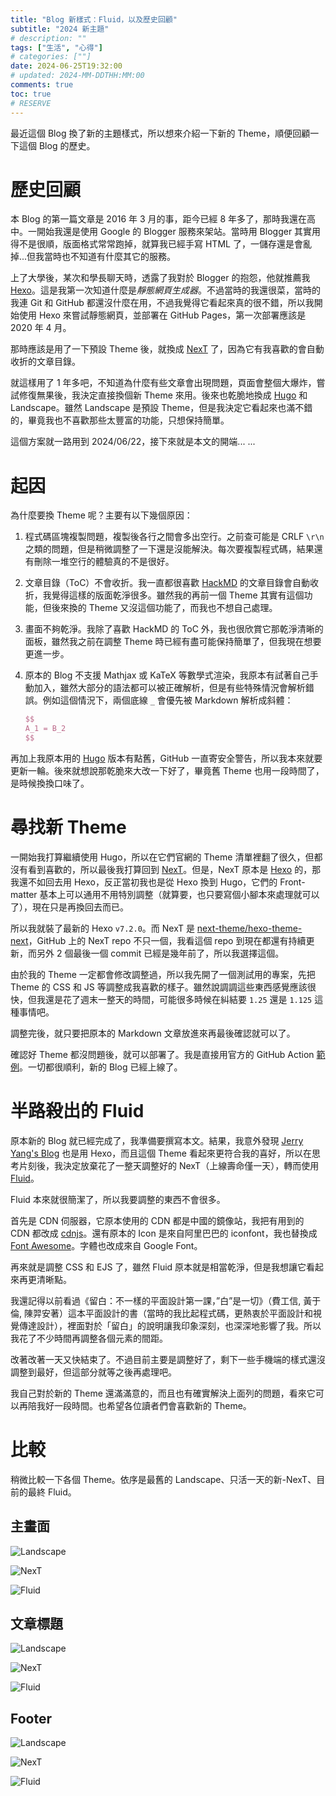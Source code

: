 ```yaml
---
title: "Blog 新樣式：Fluid，以及歷史回顧"
subtitle: "2024 新主題"
# description: ""
tags: ["生活", "心得"]
# categories: [""]
date: 2024-06-25T19:32:00
# updated: 2024-MM-DDTHH:MM:00
comments: true
toc: true
# RESERVE
---
```


最近這個 Blog 換了新的主題樣式，所以想來介紹一下新的 Theme，順便回顧一下這個 Blog 的歷史。

<!-- more -->

# 歷史回顧

本 Blog 的第一篇文章是 2016 年 3 月的事，距今已經 8 年多了，那時我還在高中。一開始我還是使用 Google 的 Blogger 服務來架站。當時用 Blogger 其實用得不是很順，版面格式常常跑掉，就算我已經手寫 HTML 了，一儲存還是會亂掉...但我當時也不知道有什麼其它的服務。

上了大學後，某次和學長聊天時，透露了我對於 Blogger 的抱怨，他就推薦我 [Hexo](https://hexo.io/)。這是我第一次知道什麼是*靜態網頁生成器*。不過當時的我還很菜，當時的我連 Git 和 GitHub 都還沒什麼在用，不過我覺得它看起來真的很不錯，所以我開始使用 Hexo 來嘗試靜態網頁，並部署在 GitHub Pages，第一次部署應該是 2020 年 4 月。

那時應該是用了一下預設 Theme 後，就換成 [NexT](https://theme-next.js.org/) 了，因為它有我喜歡的會自動收折的文章目錄。

就這樣用了 1 年多吧，不知道為什麼有些文章會出現問題，頁面會整個大爆炸，嘗試修復無果後，我決定直接換個新 Theme 來用。後來也乾脆地換成 [Hugo](https://gohugo.io/) 和 Landscape。雖然 Landscape 是預設 Theme，但是我決定它看起來也滿不錯的，畢竟我也不喜歡那些太豐富的功能，只想保持簡單。

這個方案就一路用到 2024/06/22，接下來就是本文的開端... ...

# 起因

為什麼要換 Theme 呢？主要有以下幾個原因：

1. 程式碼區塊複製問題，複製後各行之間會多出空行。之前查可能是 CRLF `\r\n` 之類的問題，但是稍微調整了一下還是沒能解決。每次要複製程式碼，結果還有刪除一堆空行的體驗真的不是很好。
2. 文章目錄（ToC）不會收折。我一直都很喜歡 [HackMD](https://hackmd.io) 的文章目錄會自動收折，我覺得這樣的版面乾淨很多。雖然我的再前一個 Theme 其實有這個功能，但後來換的 Theme 又沒這個功能了，而我也不想自己處理。
3. 畫面不夠乾淨。我除了喜歡 HackMD 的 ToC 外，我也很欣賞它那乾淨清晰的面板，雖然我之前在調整 Theme 時已經有盡可能保持簡單了，但我現在想要更進一步。
4. 原本的 Blog 不支援 Mathjax 或 KaTeX 等數學式渲染，我原本有試著自己手動加入，雖然大部分的語法都可以被正確解析，但是有些特殊情況會解析錯誤。例如這個情況下，兩個底線 `_` 會優先被 Markdown 解析成斜體：

    ```latex
    $$
    A_1 = B_2
    $$
    ```

再加上我原本用的 [Hugo](https://gohugo.io/) 版本有點舊，GitHub 一直寄安全警告，所以我本來就要更新一輪。後來就想說那乾脆來大改一下好了，畢竟舊 Theme 也用一段時間了，是時候換換口味了。

# 尋找新 Theme

一開始我打算繼續使用 Hugo，所以在它們官網的 Theme 清單裡翻了很久，但都沒有看到喜歡的，所以最後我打算回到 [NexT](https://hugo-next.eu.org/)。但是，NexT 原本是 [Hexo](https://hexo.io/) 的，那我還不如回去用 Hexo，反正當初我也是從 Hexo 換到 Hugo，它們的 Front-matter 基本上可以通用不用特別調整（就算要，也只要寫個小腳本來處理就可以了），現在只是再換回去而已。

所以我就裝了最新的 Hexo `v7.2.0`。而 NexT 是 [next-theme/hexo-theme-next](https://github.com/next-theme/hexo-theme-next)，GitHub 上的 NexT repo 不只一個，我看這個 repo 到現在都還有持續更新，而另外 2 個最後一個 commit 已經是幾年前了，所以我選擇這個。

由於我的 Theme 一定都會修改調整過，所以我先開了一個測試用的專案，先把 Theme 的 CSS 和 JS 等調整成我喜歡的樣子。雖然說調調這些東西感覺應該很快，但我還是花了週末一整天的時間，可能很多時候在糾結要 `1.25` 還是 `1.125` 這種事情吧。

調整完後，就只要把原本的 Markdown 文章放進來再最後確認就可以了。

確認好 Theme 都沒問題後，就可以部署了。我是直接用官方的 GitHub Action [範例](https://hexo.io/zh-tw/docs/github-pages)。一切都很順利，新的 Blog 已經上線了。

# 半路殺出的 Fluid

原本新的 Blog 就已經完成了，我準備要撰寫本文。結果，我意外發現 [Jerry Yang's Blog](https://blog.yangjerry.tw/) 也是用 Hexo，而且這個 Theme 看起來更符合我的喜好，所以在思考片刻後，我決定放棄花了一整天調整好的 NexT（上線壽命僅一天），轉而使用 [Fluid](https://github.com/fluid-dev/hexo-theme-fluid)。

Fluid 本來就很簡潔了，所以我要調整的東西不會很多。

首先是 CDN 伺服器，它原本使用的 CDN 都是中國的鏡像站，我把有用到的 CDN 都改成 [cdnjs](https://cdnjs.com/)。還有原本的 Icon 是來自阿里巴巴的 iconfont，我也替換成 [Font Awesome](https://fontawesome.com/)。字體也改成來自 Google Font。

再來就是調整 CSS 和 EJS 了，雖然 Fluid 原本就是相當乾淨，但是我想讓它看起來再更清晰點。

我還記得以前看過《留白：不一樣的平面設計第一課，”白”是一切》（費工信, 黃于倫, 陳羿安著）這本平面設計的書（當時的我比起程式碼，更熱衷於平面設計和視覺傳達設計），裡面對於「留白」的說明讓我印象深刻，也深深地影響了我。所以我花了不少時間再調整各個元素的間距。

改著改著一天又快結束了。不過目前主要是調整好了，剩下一些手機端的樣式還沒調整到最好，但這部分就等之後再處理吧。

我自己對於新的 Theme 還滿滿意的，而且也有確實解決上面列的問題，看來它可以再陪我好一段時間。也希望各位讀者們會喜歡新的 Theme。

# 比較

稍微比較一下各個 Theme。依序是最舊的 Landscape、只活一天的新-NexT、目前的最終 Fluid。

## 主畫面

![Landscape][home_landscape]

![NexT][home_next]

![Fluid][home_fluid]

## 文章標題

![Landscape][title_landscape]

![NexT][title_next]

![Fluid][title_fluid]

## Footer

![Landscape][footer_landscape]

![NexT][footer_next]

![Fluid][footer_fluid]

[home_landscape]: https://blogger.googleusercontent.com/img/b/R29vZ2xl/AVvXsEgiPJ_Ut5YVfePYPEB5wibQ9PrnIk2WEEzSfCuWq041kweo6luKjvDWO0su6KAUkjVA6Gf09zpsjU3HMUwTZsu8yQj4Z9inBhjRAXqhO74TEkS2baAQ_-Dc2FvtEn4JRr167fQhKyDNUYmqQJXJ2N0VEvVg7OEWPTqS0POgr1pmNbAaYVf6enU6i5uysDI/s16000/home_landscape.png
[home_next]: https://blogger.googleusercontent.com/img/b/R29vZ2xl/AVvXsEjAT_LwamIwZdrzQyyu1HaL0XZUr2iwt9fiicff2M3OI3TrLwyu17WH2-dkomwH-evQVCN4wqdPjhNqa5PXC1zaFRn_xqaLBc5GCCXFuuyJEBgXAuHCYSV7PsRcSZqEqSarjKyKyy1vAqm8YxWPPhqTFP6gtxq-7E_YGcsHvBjKgnCcledYzTbNtY5TTsQ/s16000/home_next.png
[home_fluid]: https://blogger.googleusercontent.com/img/b/R29vZ2xl/AVvXsEgY9xypjmiSDmeSRo5vBzsnjEcjbjE0IA8LihP1wqi9S1PwxEIF17tfGuwJJ891cKGfGFfJowmA-4ByYSGGv1Y2fC5e2ZD11xb7C-ARfYcTw9xfavjWIxY6vdvSA4edP4reGVa1OnVl-fahchTET5sDk-bR1FKYLiBRVfsCR7Na6JMR-yD-FvagicrUqps/s16000/home_fluid.png

[title_landscape]: https://blogger.googleusercontent.com/img/b/R29vZ2xl/AVvXsEhVLKVRJdQDtaUcTlK2GTWNifgfvaD9tgAex4NG1JIQQ-ibN0ZeD9QeyYHozSdIIRGZC7n631UNxi-OWENadvoRmKxMYNwix37npHRigqajk1fGcEYzp1lFNt0hLI8D-uS0VRU7cfDalrFOLkd27sbKRK8WUTWjtaAsFC9vYAELpo0CW8kPQXg_zXTJHU0/s16000/title_landscape.png
[title_next]: https://blogger.googleusercontent.com/img/b/R29vZ2xl/AVvXsEh-mQwY_Qwvqo2EQL1EkE2tZYBUP4w271budbd_lyz6miU1GhK-FGy6VbVj6sQOCsPwOwsNhsCoUgRZDI3r5q3Q7cT84_mwI-gW99i3F4Lz1NBLhpgDFyiwRSnsWYDZkELjv7KAwzSP4qHlktx8Z6NiLXSgNdgA6Y6KMeddC03IKNjG3Fs1138Rd3e3hSU/s16000/title_next.png
[title_fluid]: https://blogger.googleusercontent.com/img/b/R29vZ2xl/AVvXsEgs2TYwwBrRaT_a6NeK6KyNvkGR_60jCu6ccK1EcFkjGIrLSALiadydAK-SVPobOT7AvcPZ4gtqgy5MgyEASqi-te2UwOJeaWU_4xd2gqRX5d0-TFRl-qsVK1IBiqBrA4cvbSwSPn-T1a4kppoyL87zXyL112e8CznoA7WvIxEImJ6ktCUd-ZXtyludtP4/s16000/title_fluid.png

[footer_landscape]: https://blogger.googleusercontent.com/img/b/R29vZ2xl/AVvXsEgR9nFe5ZduzPx4ndA3TaYmym7zWeBGS0ozcHq6vQT6V9sDEX0Z3M5aqGOkM3pTScYCgY9cnJ3HW_DYgtcllQwvw-sjL7NlmZ-9BhWV1yANPriDQISNOm0kWS84CFRyzwNWStwJUrabpCBt2hezTaSFGqpKbmC6hDNjpWDAs5itbcLvkhgHeva1jamYIq4/s16000/fotter_landscape.png
[footer_next]: https://blogger.googleusercontent.com/img/b/R29vZ2xl/AVvXsEhfJ0wWPJ4HwSZo19W13PLQTUzAARpjLvpwm5G_a-UQSoN5RSgUW1QQCX_tXzbUiF3hxpoEFfIs2sPsvJvlQ18JzHWFcTORgEQ535pji_GrOjnfkRoUNHrkreVuGbxhwU07yglJQO5Abg8dG2fx6oGt9CpBU9RBHNiYvMa266ZnedKeptkTzddwvWKHZcI/s16000/footer_next.png
[footer_fluid]: https://blogger.googleusercontent.com/img/b/R29vZ2xl/AVvXsEimINxvevj5gFZOegg1rKj0FpTvi0rmGCqfG8yY9gosGvXeZt18VaiR-OAaYbX0BofReEII6MAfbjQKyxc7sRpRAqfNmmmg_TLQdc3obcB7D0nq32JUKZZGUL4_jqVIfAOH4qLaE7Vzh_V-298w6j7vG42s34DoXr3A1o8n-aavoG52pc134_N9NIDmvw8/s16000/footer_fluid.png
